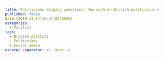 ```yaml
---
title: Politicians dodging questions: How much do British politicians equivocate in online Q&As? An equivocative analysis of British MPs ‘Ask Me Anything’ Q&As on Reddit
published: false
date:{2019-11-04T13:37:04.099Z}
categories:
  - Politics
tags:
  - British politics
  - Politicians
  - Social media
excerpt_separator: <!--more-->
---
```

